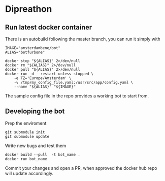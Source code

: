 Dipreathon
==========

## Run latest docker container
There is an autobuild following the master branch, you can run it simply with
```
IMAGE="amsterdambene/bot"
ALIAS="botfurbone"

docker stop "${ALIAS}" 2>/dev/null
docker rm "${ALIAS}" 2>/dev/null
docker pull "${ALIAS}" 2>/dev/null
docker run -d --restart unless-stopped \
    -e TZ='Europe/Amsterdam' \
    -v /tmp/my_config_file.yaml:/usr/src/app/config.yaml \
    --name "${ALIAS}" "${IMAGE}"
```

The sample config file in the repo provides a working bot to start from.

## Developing the bot

Prep the enviroment
```
git submodule init
git submodule update
```

Write new bugs and test them
```
docker build --pull  -t bot_name .
docker run bot_name
```

Commit your changes and open a PR, when approved the docker hub repo will update accordingly.
